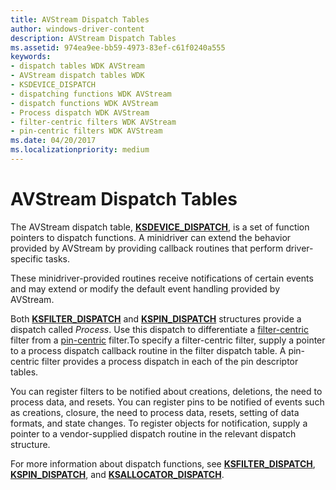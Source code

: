 ```yaml
---
title: AVStream Dispatch Tables
author: windows-driver-content
description: AVStream Dispatch Tables
ms.assetid: 974ea9ee-bb59-4973-83ef-c61f0240a555
keywords:
- dispatch tables WDK AVStream
- AVStream dispatch tables WDK
- KSDEVICE_DISPATCH
- dispatching functions WDK AVStream
- dispatch functions WDK AVStream
- Process dispatch WDK AVStream
- filter-centric filters WDK AVStream
- pin-centric filters WDK AVStream
ms.date: 04/20/2017
ms.localizationpriority: medium
---
```


# AVStream Dispatch Tables





The AVStream dispatch table, [**KSDEVICE\_DISPATCH**](https://msdn.microsoft.com/library/windows/hardware/ff561693), is a set of function pointers to dispatch functions. A minidriver can extend the behavior provided by AVStream by providing callback routines that perform driver-specific tasks.

These minidriver-provided routines receive notifications of certain events and may extend or modify the default event handling provided by AVStream.

Both [**KSFILTER\_DISPATCH**](https://msdn.microsoft.com/library/windows/hardware/ff562554) and [**KSPIN\_DISPATCH**](https://msdn.microsoft.com/library/windows/hardware/ff563535) structures provide a dispatch called *Process*. Use this dispatch to differentiate a [filter-centric](filter-centric-processing.md) filter from a [pin-centric](pin-centric-processing.md) filter.To specify a filter-centric filter, supply a pointer to a process dispatch callback routine in the filter dispatch table. A pin-centric filter provides a process dispatch in each of the pin descriptor tables.

You can register filters to be notified about creations, deletions, the need to process data, and resets. You can register pins to be notified of events such as creations, closure, the need to process data, resets, setting of data formats, and state changes. To register objects for notification, supply a pointer to a vendor-supplied dispatch routine in the relevant dispatch structure.

For more information about dispatch functions, see [**KSFILTER\_DISPATCH**](https://msdn.microsoft.com/library/windows/hardware/ff562554), [**KSPIN\_DISPATCH**](https://msdn.microsoft.com/library/windows/hardware/ff563535), and [**KSALLOCATOR\_DISPATCH**](https://msdn.microsoft.com/library/windows/hardware/ff560976).

 

 




